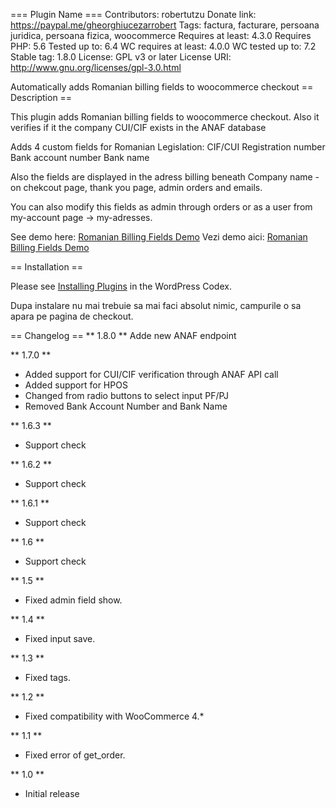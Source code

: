=== Plugin Name ===
Contributors: robertutzu
Donate link: https://paypal.me/gheorghiucezarrobert
Tags: factura, facturare, persoana juridica, persoana fizica, woocommerce
Requires at least: 4.3.0
Requires PHP: 5.6
Tested up to: 6.4
WC requires at least: 4.0.0
WC tested up to: 7.2
Stable tag: 1.8.0
License: GPL v3 or later
License URI: http://www.gnu.org/licenses/gpl-3.0.html

Automatically adds Romanian billing fields to woocommerce checkout
== Description ==

This plugin adds Romanian billing fields to woocommerce checkout.
Also it verifies if it the company CUI/CIF exists in the ANAF database

Adds 4 custom fields for Romanian Legislation:
CIF/CUI
Registration number
Bank account number
Bank name

Also the fields are displayed in the adress billing beneath Company name - on chekcout page, thank you page, admin orders and emails.

You can also modify this fields as admin through orders or as a user from my-account page -> my-adresses.

See demo here: <a href="https://tastewp.com/new?pre-installed-plugin-slug=woocommerce%2Cromanian-billing-fields&redirect=plugins.php&ni=true">Romanian Billing Fields Demo</a>
Vezi demo aici: <a href="https://tastewp.com/new?pre-installed-plugin-slug=woocommerce%2Cromanian-billing-fields&redirect=plugins.php&ni=true">Romanian Billing Fields Demo</a>

== Installation ==

Please see [Installing Plugins](http://codex.wordpress.org/Managing_Plugins#Installing_Plugins) in the WordPress Codex.

Dupa instalare nu mai trebuie sa mai faci absolut nimic, campurile o sa apara pe pagina de checkout.


== Changelog ==
** 1.8.0 **
Adde new ANAF endpoint

** 1.7.0 **
- Added support for CUI/CIF verification through ANAF API call
- Added support for HPOS
- Changed from radio buttons to select input PF/PJ
- Removed Bank Account Number and Bank Name

** 1.6.3 **
- Support check

** 1.6.2 **
- Support check

** 1.6.1 **
- Support check

** 1.6 **
- Support check

** 1.5 **
- Fixed admin field show.

** 1.4 **
- Fixed input save.

** 1.3 **
- Fixed tags.

** 1.2 **
- Fixed compatibility with WooCommerce 4.*

** 1.1 **
- Fixed error of get_order.

** 1.0 **
- Initial release

